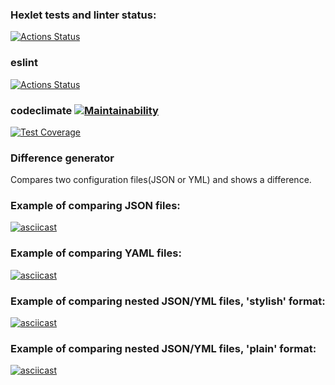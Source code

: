 ### Hexlet tests and linter status:
[![Actions Status](https://github.com/karmeowwoof/frontend-project-lvl2/workflows/hexlet-check/badge.svg)](https://github.com/karmeowwoof/frontend-project-lvl2/actions)
### eslint 
[![Actions Status](https://github.com/karmeowwoof/frontend-project-lvl2/workflows/lint/badge.svg)](https://github.com/karmeowwoof/frontend-project-lvl2/actions)
### codeclimate [![Maintainability](https://api.codeclimate.com/v1/badges/f7392646af35b63b7f0a/maintainability)](https://codeclimate.com/github/karmeowwoof/frontend-project-lvl2/maintainability)
[![Test Coverage](https://api.codeclimate.com/v1/badges/f7392646af35b63b7f0a/test_coverage)](https://codeclimate.com/github/karmeowwoof/frontend-project-lvl2/test_coverage)

### Difference generator


Compares two configuration files(JSON or YML) and shows a difference.

### Example of comparing JSON files:
[![asciicast](https://asciinema.org/a/b8GVyw7VpjwFyt0BwwWdwFiye.svg)](https://asciinema.org/a/b8GVyw7VpjwFyt0BwwWdwFiye)

### Example of comparing YAML files:
[![asciicast](https://asciinema.org/a/1pyNwsmlOmSCbL3CrhC3krNdV.svg)](https://asciinema.org/a/1pyNwsmlOmSCbL3CrhC3krNdV)

### Example of comparing nested JSON/YML files, 'stylish' format:
[![asciicast](https://asciinema.org/a/OymcIkvCjKIuRk183mq16sSit.svg)](https://asciinema.org/a/OymcIkvCjKIuRk183mq16sSit)

### Example of comparing nested JSON/YML files, 'plain' format:
[![asciicast](https://asciinema.org/a/e441NMHRULXXCcMsg0JaJsJMW.svg)](https://asciinema.org/a/e441NMHRULXXCcMsg0JaJsJMW)
